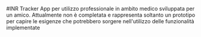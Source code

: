 #INR Tracker
App per utilizzo professionale in ambito medico sviluppata per un amico.
Attualmente non è completata e rappresenta soltanto un prototipo per capire le esigenze che potrebbero sorgere nell'utilizzo delle funzionalità implementate

